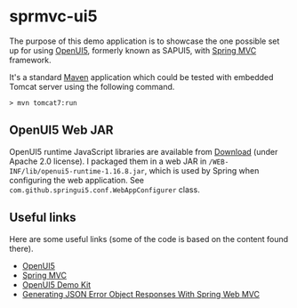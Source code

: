 sprmvc-ui5
==========

The purpose of this demo application is to showcase the one possible set up for using [OpenUI5](http://sap.github.io/openui5/),
formerly known as SAPUI5, with [Spring MVC](http://docs.spring.io/spring/docs/current/spring-framework-reference/html/mvc.html)
framework.

It's a standard [Maven](http://maven.apache.org/) application which could be tested with embedded Tomcat server using
the following command.

`> mvn tomcat7:run`

OpenUI5 Web JAR
---------------

OpenUI5 runtime JavaScript libraries are available from [Download](http://sap.github.io/openui5/download.html) (under Apache 2.0 license).
I packaged them in a web JAR in `/WEB-INF/lib/openui5-runtime-1.16.8.jar`, which is used by Spring when configuring the
web application. See `com.github.springui5.conf.WebAppConfigurer` class.

Useful links
------------

Here are some useful links (some of the code is based on the content found there).

* [OpenUI5](http://sap.github.io/openui5/)
* [Spring MVC](http://docs.spring.io/spring/docs/current/spring-framework-reference/html/mvc.html)
* [OpenUI5 Demo Kit](https://openui5.hana.ondemand.com/#content/Overview.html)
* [Generating JSON Error Object Responses With Spring Web MVC](http://springinpractice.com/2013/10/09/generating-json-error-object-responses-with-spring-web-mvc)



